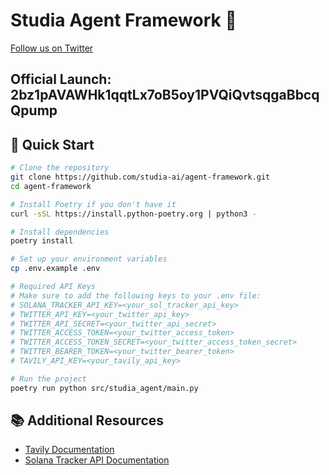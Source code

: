 # Studia Agent Framework 🤖

[Follow us on Twitter](https://x.com/StudiaAI)

## Official Launch: 2bz1pAVAWHk1qqtLx7oB5oy1PVQiQvtsqgaBbcqQpump

## 🚀 Quick Start

```bash
# Clone the repository
git clone https://github.com/studia-ai/agent-framework.git
cd agent-framework

# Install Poetry if you don't have it
curl -sSL https://install.python-poetry.org | python3 -

# Install dependencies
poetry install

# Set up your environment variables
cp .env.example .env

# Required API Keys
# Make sure to add the following keys to your .env file:
# SOLANA_TRACKER_API_KEY=<your_sol_tracker_api_key>
# TWITTER_API_KEY=<your_twitter_api_key>
# TWITTER_API_SECRET=<your_twitter_api_secret>
# TWITTER_ACCESS_TOKEN=<your_twitter_access_token>
# TWITTER_ACCESS_TOKEN_SECRET=<your_twitter_access_token_secret>
# TWITTER_BEARER_TOKEN=<your_twitter_bearer_token>
# TAVILY_API_KEY=<your_tavily_api_key>

# Run the project
poetry run python src/studia_agent/main.py
```

## 📚 Additional Resources
- [Tavily Documentation](https://docs.tavily.com/docs/gpt-researcher/getting-started)
- [Solana Tracker API Documentation](https://docs.solanatracker.io/public-data-api/docs)
